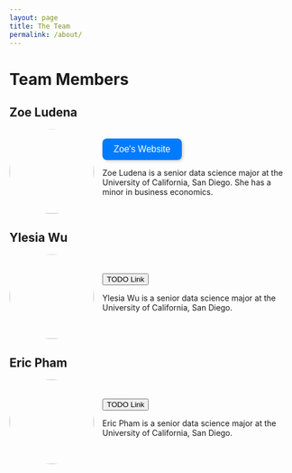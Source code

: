 ```yaml
---
layout: page
title: The Team
permalink: /about/
---
```


# Team Members

## Zoe Ludena

<div style="display: flex; align-items: center;">
    <img src="https://zoeludena.github.io/SeeRiseWebsite/assets/team_pics/zoe.jpg" 
         style="clip-path: circle(); width: 150px; height: 150px; object-fit: cover; margin-right: 15px;">
    <div>
        <a href="https://zoeludena.github.io/" target="_blank">
            <button style="background-color: #007BFF; color: white; border: none; padding: 10px 20px; 
               border-radius: 8px; font-size: 16px; cursor: pointer; transition: 0.3s; 
               box-shadow: 2px 2px 5px rgba(0, 0, 0, 0.2);"
                onmouseover="this.style.backgroundColor='#0056b3'; this.style.transform='scale(1.05)';" 
                onmouseout="this.style.backgroundColor='#007BFF'; this.style.transform='scale(1)';"
                onmousedown="this.style.backgroundColor='#003f7f'; this.style.transform='scale(0.95)';"
                onmouseup="this.style.backgroundColor='#0056b3'; this.style.transform='scale(1.05)';">
            Zoe's Website</button>
        </a>
        <p>Zoe Ludena is a senior data science major at the University of California, San Diego. She has a minor in business economics.</p>
    </div>
</div>


## Ylesia Wu

<div style="display: flex; align-items: center;">
    <img src="https://zoeludena.github.io/SeeRiseWebsite/assets/team_pics/ylesia.jpg" 
         style="clip-path: circle(); width: 150px; height: 150px; object-fit: cover; margin-right: 15px;">
    <div>
        <a href="https://zoeludena.github.io/" target="_blank">
            <button>TODO Link</button>
        </a>
        <p>Ylesia Wu is a senior data science major at the University of California, San Diego.</p>
    </div>
</div>

## Eric Pham

<div style="display: flex; align-items: center;">
    <img src="https://zoeludena.github.io/SeeRiseWebsite/assets/team_pics/eric.png" 
         style="clip-path: circle(); width: 150px; height: 150px; object-fit: cover; margin-right: 15px;">
    <div>
        <a href="https://zoeludena.github.io/" target="_blank">
            <button>TODO Link</button>
        </a>
        <p>Eric Pham is a senior data science major at the University of California, San Diego.</p>
    </div>
</div>
